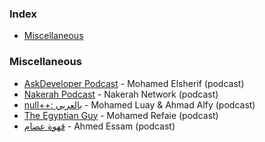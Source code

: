 ### Index

* [Miscellaneous](#miscellaneous)


### Miscellaneous

* [AskDeveloper Podcast](http://www.askdeveloper.com/) - Mohamed Elsherif (podcast)
* [Nakerah Podcast](https://nakerah.net/podcast/) - Nakerah Network (podcast)
* [null++: بالعربي](https://nullplus.plus) - Mohamed Luay & Ahmad Alfy (podcast)
* [The Egyptian Guy](https://anchor.fm/refaie) - Mohamed Refaie (podcast)
* [قهوة عصام](https://essamcafe.com/) - Ahmed Essam (podcast)